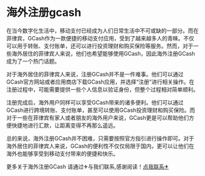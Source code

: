 # 海外注册gcash

在当今数字化生活中，移动支付已经成为人们日常生活中不可或缺的一部分。而在菲律宾，GCash作为一款便捷的移动支付应用，受到了越来越多人的青睐。不仅可以用于转账、支付账单，还可以进行投资理财和购买保险等服务。然而，对于一些海外居住的菲律宾人来说，他们也希望能够使用GCash，因此海外注册GCash成为了一个热门话题。

对于海外居住的菲律宾人来说，注册GCash并不是一件难事。他们可以通过GCash官方网站或者应用商店下载GCash应用，并选择“注册”进行相关操作。在注册过程中，可能需要提供一些个人信息以验证身份，但整个过程相对简单顺利。

注册完成后，海外用户同样可以享受GCash带来的诸多便利。他们可以通过GCash进行跨境转账、支付账单，甚至可以使用GCash投资理财和购买保险。而对于一些在菲律宾有家人或者朋友的海外用户来说，GCash更是可以帮助他们方便快捷地进行汇款，让距离变得不再那么遥远。

总的来说，海外注册GCash并不困难，只需要按照官方指引进行操作即可。对于海外居住的菲律宾人来说，GCash的便利性不仅仅局限于国内，更可以让他们在海外也能够享受到移动支付带来的便捷和快乐。

更多关于海外注册GCash 请通过✈与我们联系,感谢阅读！[点我联系✈](https://www.G208.com)